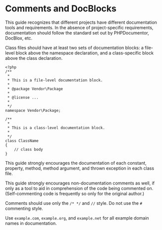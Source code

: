 Comments and DocBlocks
======================

This guide recognizes that different projects have different documentation
tools and requirements. In the absence of project-specific requirements,
documentation should follow the standard set out by PHPDocumentor, DocBlox,
etc.

Class files should have at least two sets of documentation blocks: a
file-level block above the namespace declaration, and a class-specific block
above the class declaration.

    <?php
    /**
     * 
     * This is a file-level documentation block.
     * 
     * @package Vendor\Package
     * 
     * @license ...
     * 
     */
    namespace Vendor\Package;
    
    /**
     * 
     * This is a class-level documentation block.
     * 
     */
    class ClassName
    {
        // class body
    }

This guide strongly encourages the documentation of each constant, property,
method, method argument, and thrown exception in each class file.

This guide strongly encourages non-documentation comments as well, if only as
a tool to aid in comprehension of the code being commented on.
(Self-commenting code is frequently so only for the original author.)

Comments should use only the `/* */` and `//` style. Do not use the `#`
commenting style.

Use `example.com`, `example.org`, and `example.net` for all example domain
names in documentation.
